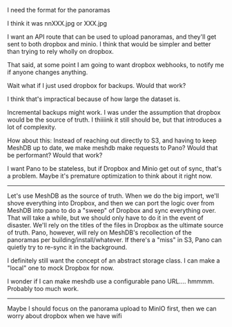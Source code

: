I need the format for the panoramas

I think it was nnXXX.jpg or XXX.jpg

I want an API route that can be used to upload panoramas, and they'll get sent to both dropbox and minio. I think that would be simpler and better than trying to rely wholly on dropbox.

That said, at some point I am going to want dropbox webhooks, to notify me if anyone changes anything.

Wait what if I just used dropbox for backups. Would that work?

I think that's impractical because of how large the dataset is.

Incremental backups might work. I was under the assumption that dropbox would be the source of truth. I thiiiink it still should be, but that introduces a lot of complexity.

How about this: Instead of reaching out directly to S3, and having to keep MeshDB up to date, we make meshdb make requests to Pano? Would that be performant? Would that work?

I want Pano to be stateless, but if Dropbox and Minio get out of sync, that's a problem. Maybe it's premature optimization to think about it right now.

---

Let's use MeshDB as the source of truth. When we do the big import, we'll shove everything into Dropbox, and then we can port the logic over from MeshDB into pano to do a "sweep" of Dropbox and sync everything over. That will take a while, but we should only have to do it in the event of disaster. We'll rely on the titles of the files in Dropbox as the ultimate source of truth. Pano, however, will rely on MeshDB's recollection of the panoramas per building/install/whatever. If there's a "miss" in S3, Pano can quietly try to re-sync it in the background.

I definitely still want the concept of an abstract storage class. I can make a "local" one to mock Dropbox for now.

I wonder if I can make meshdb use a configurable pano URL.... hmmmm. Probably too much work.

---

Maybe I should focus on the panorama upload to MinIO first, then we can worry about dropbox when we have wifi
